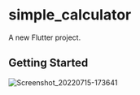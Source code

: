 # simple_calculator

A new Flutter project.

## Getting Started


![Screenshot_20220715-173641](https://user-images.githubusercontent.com/39945260/179268533-54bfe45b-45ca-4dbf-b28e-9bab459e2b00.jpg)
